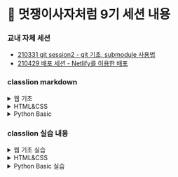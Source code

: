 # 🦁 멋쟁이사자처럼 9기 세션 내용

### 교내 자체 세션

-   [210331 git session2 - git 기초, submodule 사용법](https://github.com/Parkjju/likelion_TIL/blob/main/hufslion_session/submodules.md)
-   [210429 배포 세션 - Netlify를 이용한 배포](https://github.com/Parkjju/likelion_TIL/blob/main/hufslion_session/deploy.md)

### classlion markdown

<details>
<summary> 웹 기초 </summary>

-   [210412 web basic - HTML1, HTML이란](https://github.com/Parkjju/likelion_TIL/blob/main/likelion_session/web_basic.md)
-   [210412 web basic - HTML2, HTML 태그 기초](https://github.com/Parkjju/likelion_TIL/blob/main/likelion_session/html2/html2.md)
-   [210413 web basic - HTML3](https://github.com/Parkjju/likelion_TIL/blob/main/likelion_session/html3/html3.md)
-   [210413 web basic - bootstrap](https://github.com/Parkjju/likelion_TIL/blob/main/likelion_session/bootstrap/bootstrap.md)
-   [210413 web basic - 깃헙 배포](https://github.com/Parkjju/likelion_TIL/blob/main/likelion_session/git_deploy/web_hosting.md)

</details>

<details>
<summary> HTML&CSS </summary>

-   [210414 HTML&CSS - Intro](https://github.com/Parkjju/likelion_TIL/blob/main/likelion_session/HTML%26CSS/Intro/Intro.md)
-   [210414 HTML&CSS - HTML 기초](https://github.com/Parkjju/likelion_TIL/blob/main/likelion_session/HTML%26CSS/HTML_basic/html_basic.md)
-   [210414 HTML&CSS - 텍스트와 관련된 태그](https://github.com/Parkjju/likelion_TIL/blob/main/likelion_session/HTML%26CSS/html_text/text_tag.md)
-   [210415 HTML&CSS - 링크태그](https://github.com/Parkjju/likelion_TIL/blob/main/likelion_session/HTML%26CSS/link_tag/link.md)
-   [210415 HTML&CSS - 멀티미디어 태그](https://github.com/Parkjju/likelion_TIL/blob/main/likelion_session/HTML%26CSS/media/media.md)
-   [210415 HTML&CSS - 테이블과 리스트](https://github.com/Parkjju/likelion_TIL/blob/main/likelion_session/HTML%26CSS/table/table.md)
-   [210418 HTML&CSS - form 태그](https://github.com/Parkjju/likelion_TIL/blob/main/likelion_session/HTML%26CSS/form/form.md)
-   [210430 HTML&CSS - CSS 기초](https://github.com/Parkjju/likelion_TIL/blob/main/likelion_session/HTML%26CSS/CSSbasic/css-basic.md)
-   [210430 HTML&CSS - 선택자](https://github.com/Parkjju/likelion_TIL/blob/main/likelion_session/HTML%26CSS/selector/selector.md)
-   [210430 HTML&CSS - 값, 단위, 색](https://github.com/Parkjju/likelion_TIL/blob/main/likelion_session/HTML%26CSS/value/value.md)
-   [210504 HTML&CSS - 텍스트와 관련된 프로퍼티](https://github.com/Parkjju/likelion_TIL/blob/main/likelion_session/HTML%26CSS/text-property/text-property.md)
-   [210504 HTML&CSS - 박스모델](https://github.com/Parkjju/likelion_TIL/blob/main/likelion_session/HTML%26CSS/box-model/box-model.md)
-   [210511 HTML&CSS - 위치와 관련된 프로퍼티](https://github.com/Parkjju/likelion_TIL/blob/main/likelion_session/HTML%26CSS/display/display.md)
-   [210511 HTML&CSS - flexbox](https://github.com/Parkjju/likelion_TIL/blob/main/likelion_session/HTML%26CSS/flexbox/flexbox.md)
-   [210512 HTML&CSS - 상속](https://github.com/Parkjju/likelion_TIL/blob/main/likelion_session/HTML%26CSS/inherit/inherit.md)
-   [210512 HTML&CSS - Bootstrap](https://github.com/Parkjju/likelion_TIL/blob/main/likelion_session/HTML%26CSS/bootstrap/bootstrap.md)
</details>

<details>
<summary> Python Basic </summary>

-   [210512 Python - 변수와 상수 ~ 입력과 출력](https://github.com/Parkjju/likelion_TIL/blob/main/likelion_session/python/var/variable.md)
-   [210512 Python - 자료형\[1\] ~ 자료형\[2\] - 문자형 ](https://github.com/Parkjju/likelion_TIL/blob/main/likelion_session/python/datatype/datatype.md)
-   [210517 Python 자료형\[3\] - 리스트, 튜플, 딕셔너리](https://github.com/Parkjju/likelion_TIL/blob/main/likelion_session/python/list/list.md)
-   [210517 Python 제어문(1) - 분기문](https://github.com/Parkjju/likelion_TIL/blob/main/likelion_session/python/if/if.md)
-   [210517 Python 제어문(2) - 반복문](https://github.com/Parkjju/likelion_TIL/blob/main/likelion_session/python/loop/loop.md)
-   [210517 Python 함수](https://github.com/Parkjju/likelion_TIL/blob/main/likelion_session/python/function/function.md)

</details>

### classlion 실습 내용

<details>
<summary> 웹 기초 실습 </summary>

-   [210412 web basic - HTML2 실습](https://github.com/Parkjju/likelion_TIL/blob/main/likelion_session/html2/index.html)
-   [210413 web basic - HTML3 실습](https://github.com/Parkjju/likelion_TIL/blob/main/likelion_session/html3/html3.html)
-   [210413 web basic - bootstrap 실습](https://github.com/Parkjju/likelion_TIL/blob/main/likelion_session/bootstrap/html3.html)
-   [210413 web basic - github.io](https://parkjju.github.io/)

</details>

<details>
<summary> HTML&CSS </summary>

-   [210414 HTML&CSS - HTML 기초](https://github.com/Parkjju/likelion_TIL/blob/main/likelion_session/HTML%26CSS/HTML_basic/prac.html)
-   [210414 HTML&CSS - HTML 기초](https://github.com/Parkjju/likelion_TIL/blob/main/likelion_session/HTML%26CSS/HTML_basic/test.html)
-   [210414 HTML&CSS - 텍스트와 관련된 태그, htag](https://github.com/Parkjju/likelion_TIL/blob/main/likelion_session/HTML%26CSS/html_text/htag.html)
-   [210414 HTML&CSS - 텍스트와 관련된 태그, ptag](https://github.com/Parkjju/likelion_TIL/blob/main/likelion_session/HTML%26CSS/html_text/ptag.html)
-   [210415 HTML&CSS - 링크태그 실습](https://github.com/Parkjju/likelion_TIL/blob/main/likelion_session/HTML%26CSS/link_tag/link.html)
-   [210415 HTML&CSS - 미디어태그 실습](https://github.com/Parkjju/likelion_TIL/blob/main/likelion_session/HTML%26CSS/media/img.html)
-   [210415 HTML&CSS - 테이블 실습](https://github.com/Parkjju/likelion_TIL/tree/main/likelion_session/HTML%26CSS/table)
-   [210418 HTML&CSS - form태그](https://github.com/Parkjju/likelion_TIL/blob/main/likelion_session/HTML%26CSS/form/form.html)
-   [210430 HTML&CSS - CSS기초 html파일](https://github.com/Parkjju/likelion_TIL/blob/main/likelion_session/HTML%26CSS/CSSbasic/index.html)
-   [210430 HTML&CSS - CSS기초 CSS파일](https://github.com/Parkjju/likelion_TIL/blob/main/likelion_session/HTML%26CSS/CSSbasic/style.css)

-   [210430 HTML&CSS - 선택자 html](https://github.com/Parkjju/likelion_TIL/blob/main/likelion_session/HTML%26CSS/selector/index.html)
-   [210430 HTML&CSS - 선택자 CSS](https://github.com/Parkjju/likelion_TIL/blob/main/likelion_session/HTML%26CSS/selector/style.css)

-   [210430 HTML&CSS - 값, 단위, 색 html](https://github.com/Parkjju/likelion_TIL/blob/main/likelion_session/HTML%26CSS/value/index.html)
-   [210430 HTML&CSS - 값, 단위, 색 CSS](https://github.com/Parkjju/likelion_TIL/blob/main/likelion_session/HTML%26CSS/value/style.css)

-   [2120504 HTML&CSS - 텍스트와 관련된 프로퍼티 html](https://github.com/Parkjju/likelion_TIL/blob/main/likelion_session/HTML%26CSS/text-property/index.html)
-   [210504 HTML&CSS - 텍스트와 관련된 프로퍼티 CSS](https://github.com/Parkjju/likelion_TIL/blob/main/likelion_session/HTML%26CSS/text-property/style.css)

-   [210504 HTML&CSS - 박스모델 html](https://github.com/Parkjju/likelion_TIL/blob/main/likelion_session/HTML%26CSS/box-model/index.html)
-   [210504 HTML&CSS - 박스모델 CSS](https://github.com/Parkjju/likelion_TIL/blob/main/likelion_session/HTML%26CSS/box-model/style.css)
-   [210511 HTML&CSS - 위치와 관련된 프로퍼티 html](https://github.com/Parkjju/likelion_TIL/blob/main/likelion_session/HTML%26CSS/display/index.html)
-   [210511 HTML&CSS - flexbox 실습 1](https://github.com/Parkjju/likelion_TIL/blob/main/likelion_session/HTML%26CSS/flexbox/index.html)
-   [210511 HTML&CSS - flexbox 실습 2](https://github.com/Parkjju/likelion_TIL/blob/main/likelion_session/HTML%26CSS/flexbox/index2.html)

-   [210512 HTML&CSS - 상속 HTML](https://github.com/Parkjju/likelion_TIL/blob/main/likelion_session/HTML%26CSS/inherit/index.html)
-   [210512 HTML&CSS - 상속 CSS](https://github.com/Parkjju/likelion_TIL/blob/main/likelion_session/HTML%26CSS/inherit/style.css)

-   [210512 HTML&CSS - Bootstrap](https://github.com/Parkjju/likelion_TIL/blob/main/likelion_session/HTML%26CSS/bootstrap/index.html)
-   [210512 HTML&CSS - Bootstrap 그리드](https://github.com/Parkjju/likelion_TIL/blob/main/likelion_session/HTML%26CSS/bootstrap/grid.html)
</details>

<details>
<summary> Python Basic 실습 </summary>

-   [210512 Python 변수~상수](https://github.com/Parkjju/likelion_TIL/blob/main/likelion_session/python/var/input.py)
-   [210512 Python 자료형\[2\] - 숫자형](https://github.com/Parkjju/likelion_TIL/blob/main/likelion_session/python/datatype/num.py)
-   [210512 Python 자료형\[2\] - 문자형](https://github.com/Parkjju/likelion_TIL/blob/main/likelion_session/python/datatype/char.py)
-   [210517 Python 리스트 실습](https://github.com/Parkjju/likelion_TIL/blob/main/likelion_session/python/python-work/lst-work.py)
-   [210517 Python 딕셔너리 실습](https://github.com/Parkjju/likelion_TIL/blob/main/likelion_session/python/python-work/dict-work.py)
-   [210517 Python 문자열 실습](https://github.com/Parkjju/likelion_TIL/blob/main/likelion_session/python/python-work/str-work.py)
-   [210517 Python 분기문 실습](https://github.com/Parkjju/likelion_TIL/blob/main/likelion_session/python/if/if-work.py)
-   [210517 Python 반복문 실습](https://github.com/Parkjju/likelion_TIL/blob/main/likelion_session/python/loop/loop-work.py)

</details>

